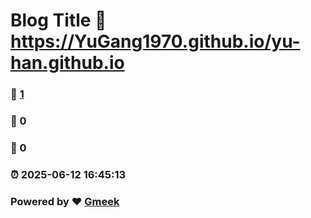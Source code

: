 # Blog Title :link: https://YuGang1970.github.io/yu-han.github.io 
### :page_facing_up: [1](https://YuGang1970.github.io/yu-han.github.io/tag.html) 
### :speech_balloon: 0 
### :hibiscus: 0 
### :alarm_clock: 2025-06-12 16:45:13 
### Powered by :heart: [Gmeek](https://github.com/Meekdai/Gmeek)

